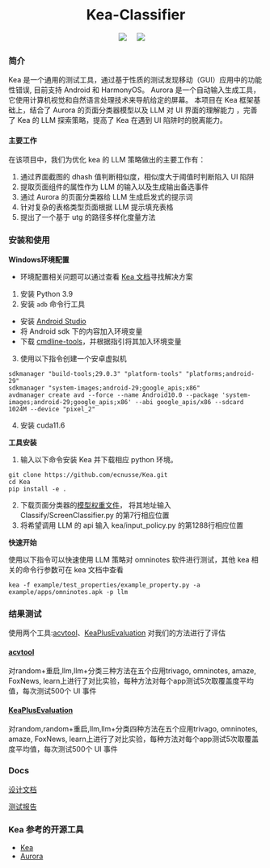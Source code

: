 <div align="center">
<h1>Kea-Classifier</h1>

 <a href='LICENSE'><img src='https://img.shields.io/badge/License-MIT-orange'></a> &nbsp;&nbsp;&nbsp;
 <a><img src='https://img.shields.io/badge/python-3.9-blue'></a> &nbsp;&nbsp;&nbsp;

</div>

### 简介

Kea 是一个通用的测试工具，通过基于性质的测试发现移动（GUI）应用中的功能性错误, 目前支持 Android 和 HarmonyOS。
Aurora 是一个自动输入生成工具，它使用计算机视觉和自然语言处理技术来导航给定的屏幕。 
本项目在 Kea 框架基础上，结合了 Aurora 的页面分类器模型以及 LLM 对 UI 界面的理解能力
，完善了 Kea 的 LLM 探索策略，提高了 Kea 在遇到 UI 陷阱时的脱离能力。

#### 主要工作

在该项目中，我们为优化 kea 的 LLM 策略做出的主要工作有：
1. 通过界面截图的 dhash 值判断相似度，相似度大于阈值时判断陷入 UI 陷阱
2. 提取页面组件的属性作为 LLM 的输入以及生成输出备选事件
3. 通过 Aurora 的页面分类器给 LLM 生成启发式的提示词
4. 针对复杂的表格类型页面根据 LLM 提示填充表格
5. 提出了一个基于 utg 的路径多样化度量方法

### 安装和使用

**Windows环境配置**
+ 环境配置相关问题可以通过查看 [Kea 文档](https://github.com/asasda-wq/Kea-Aurora/blob/main/kea.pdf)寻找解决方案

1. 安装 Python 3.9
2. 安装 `adb` 命令行工具
+ 安装 [Android Studio](https://developer.android.com/studio)
+ 将 Android sdk 下的内容加入环境变量
+ 下载 [cmdline-tools](https://developer.android.com/tools?hl=zh-cn)，并根据指引将其加入环境变量
3. 使用以下指令创建一个安卓虚拟机
```
sdkmanager "build-tools;29.0.3" "platform-tools" "platforms;android-29"
sdkmanager "system-images;android-29;google_apis;x86"
avdmanager create avd --force --name Android10.0 --package 'system-images;android-29;google_apis;x86' --abi google_apis/x86 --sdcard 1024M --device "pixel_2"
```
4. 安装 cuda11.6

**工具安装**

1. 输入以下命令安装 Kea 并下载相应 python 环境。

```
git clone https://github.com/ecnusse/Kea.git
cd Kea
pip install -e .
```
2. 下载页面分类器的[模型权重文件](https://pan.baidu.com/s/1mDFxzcK5z7NYrKPV-VPyQw?pwd=cwy2)，
将其地址输入 Classify/ScreenClassifier.py 的第7行相应位置
3. 将希望调用 LLM 的 api 输入 kea/input_policy.py 的第1288行相应位置


**快速开始**

使用以下指令可以快速使用 LLM 策略对 omninotes 软件进行测试，其他 kea 相关的命令行参数可在 kea 文档中查看
```
kea -f example/test_properties/example_property.py -a example/apps/omninotes.apk -p llm
```

### 结果测试
使用两个工具:[acvtool](https://github.com/pilgun/acvtool)、[KeaPlusEvaluation](https://github.com/mengqianX/KeaPlusEvaluation)
对我们的方法进行了评估

#### [acvtool](https://github.com/asasda-wq/Kea-Aurora/blob/main/files/acvtool_result.txt)
对random+重启,llm,llm+分类三种方法在五个应用trivago, omninotes, amaze, FoxNews, learn上进行了对比实验，每种方法对每个app测试5次取覆盖度平均值，每次测试500个 UI 事件

#### [KeaPlusEvaluation](https://github.com/asasda-wq/Kea-Aurora/blob/main/files/keaplusevaluation_result.xlsx)
对random,random+重启,llm,llm+分类四种方法在五个应用trivago, omninotes, amaze, FoxNews, learn上进行了对比实验，每种方法对每个app测试5次取覆盖度平均值，每次测试500个 UI 事件

### Docs

[设计文档](https://github.com/asasda-wq/Kea-Aurora/blob/main/files/kea%2Bclassifier.docx)

[测试报告](https://github.com/asasda-wq/Kea-Aurora/tree/main/files)

### Kea  参考的开源工具

- [Kea](https://github.com/ecnusse/Kea)
- [Aurora](https://github.com/safwatalikhan/AURORA)


